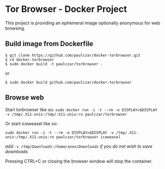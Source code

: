 # Tor Browser - Docker Project #

This project is providing an ephemeral image optionally anonymous for web browsing.

## Build image from Dockerfile ##

```
$ git clone https://github.com/paulczar/docker-torbrowser.git
$ cd docker-torbrowser
$ sudo docker build -t paulczar/torbrowser .
```

or

```
$ sudo docker build github.com/paulczar/docker-torbrowser
```

## Browse web ##

Start torbrowser like so:
`sudo docker run -i -t --rm -e DISPLAY=$DISPLAY -v /tmp/.X11-unix:/tmp/.X11-unix:ro paulczar/torbrowser`

Or start iceweasel like so:

`sudo docker run -i -t --rm -e DISPLAY=$DISPLAY -v /tmp/.X11-unix:/tmp/.X11-unix:ro paulczar/torbrowser iceweasel`

_add `-v /tmp/Downloads:/home/anon/Downloads` if you do not wish to save downloads_

Pressing CTRL+C or closing the browser window will stop the container.
